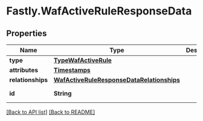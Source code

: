 # Fastly.WafActiveRuleResponseData

## Properties

Name | Type | Description | Notes
------------ | ------------- | ------------- | -------------
**type** | [**TypeWafActiveRule**](TypeWafActiveRule.md) |  | [optional] 
**attributes** | [**Timestamps**](Timestamps.md) |  | [optional] 
**relationships** | [**WafActiveRuleResponseDataRelationships**](WafActiveRuleResponseDataRelationships.md) |  | [optional] 
**id** | **String** |  | [optional] [readonly] 


[[Back to API list]](../../README.md#endpoints) [[Back to README]](../../README.md)
